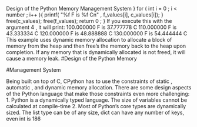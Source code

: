Design of the Python Memory Management System } for  ( int  i =  0  ; i < number ; i++ ){ printf( "%f F is %f Cn" , f_values[i], c_values[i]); } free(c_values); free(f_values); return  0 ; } If you execute this with the argument  4 , it will print: 100.000000 F is 37.777778 C 110.000000 F is 43.333334 C 120.000000 F is 48.888888 C 130.000000 F is 54.444444 C This example uses dynamic memory allocation to allocate a block of memory from the heap and then free’s the memory back to the heap upon completion. If any memory that is dynamically allocated is not freed, it will cause a memory leak. 
#Design of the Python Memory 

 
#Management System 

 Being built on top of C, CPython has to use the constraints of  static , automatic , and  dynamic  memory allocation. There are some design aspects of the Python language that make those constraints even more challenging: 1. Python is a dynamically typed language. The size of variables cannot be calculated at compile-time 2. Most of Python’s core types are dynamically sized. The  list  type can be of any size,  dict  can have any number of keys, even  int  is 186